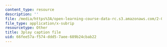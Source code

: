 ```yaml
---
content_type: resource
description: ''
file: /media/https%3A/open-learning-course-data-rc.s3.amazonaws.com/2-003sc-engineering-dynamics-fall-2011/66fee57af574ddd57aee689b24cbab22_9_d8CQrCYUw.srt
file_type: application/x-subrip
resourcetype: Other
title: 3play caption file
uid: 66fee57a-f574-ddd5-7aee-689b24cbab22
---
```


